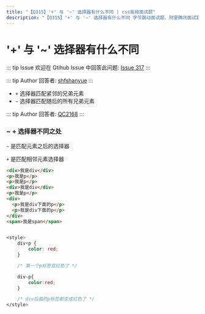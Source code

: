 ```yaml
---
title: "【Q315】'+' 与 '~' 选择器有什么不同 | css高频面试题"
description: "【Q315】'+' 与 '~' 选择器有什么不同 字节跳动面试题、阿里腾讯面试题、美团小米面试题。"
---
```


# '+' 与 '~' 选择器有什么不同

::: tip Issue
欢迎在 Gtihub Issue 中回答此问题: [Issue 317](https://github.com/shfshanyue/Daily-Question/issues/317)
:::

::: tip Author
回答者: [shfshanyue](https://github.com/shfshanyue)
:::

- `+` 选择器匹配紧邻的兄弟元素
- `~` 选择器匹配随后的所有兄弟元素

::: tip Author
回答者: [QC2168](https://github.com/QC2168)
:::

### ~ + 选择器不同之处

`~` 是匹配元素之后的选择器

`+` 是匹配相邻元素选择器

```html
<div>我是div</div>
<p>我是p</p>
<p>我是p</p>
<div>我是div</div>
<p>我是p</p>
<div>
  <p>我是div下面的p</p>
  <p>我是div下面的p</p>
</div>
<span>我是span</span>
```

```css

<style>
    div+p {
        color: red;
    }

    /* 第一个p标签变红色了 */

    div~p{
        color:red;
    }

    /* div后面的p标签都变成红色了 */
</style>

```
